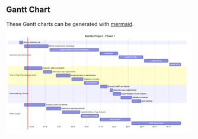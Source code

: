 ## Gantt Chart

These Gantt charts can be generated with [mermaid](https://knsv.github.io/mermaid/).

![A Gantt Chart](bastille-gantt-mermaid.md.png)

